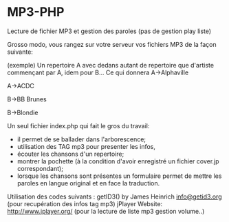 # MP3-PHP
Lecture de fichier MP3 et gestion des paroles (pas de gestion play liste)

Grosso modo, vous rangez sur votre serveur vos fichiers MP3 de la façon suivante:

(exemple)
Un repertoire A avec dedans autant de repertoire que d'artiste commençant par A, idem pour B...
Ce qui donnera
A->Alphaville

A->ACDC

B->BB Brunes

B->Blondie


Un seul fichier index.php qui fait le gros du travail:

- il permet de se ballader dans l'arborescence;
- utilisation des TAG mp3 pour presenter les infos,
- écouter les chansons d'un repertoire;
- montrer la pochette (à la condition d'avoir enregistré un fichier cover.jp correspondant);
- lorsque les chansons sont présentes un formulaire permet de mettre les paroles en langue original et en face la traduction.


Utilisation des codes suivants :
getID3() by James Heinrich <info@getid3.org> (pour recupération des infos tag mp3)
jPlayer Website: http://www.jplayer.org/ (pour la lecture de liste mp3 gestion volume..)
